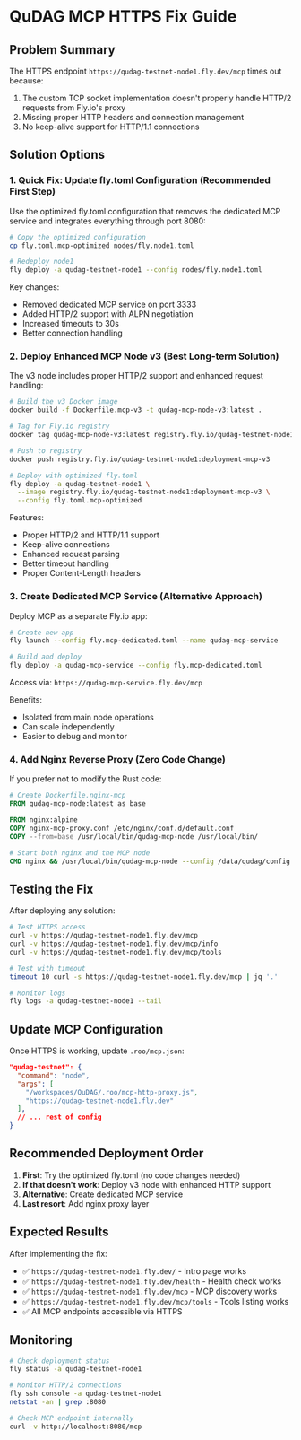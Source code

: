 # QuDAG MCP HTTPS Fix Guide

## Problem Summary

The HTTPS endpoint `https://qudag-testnet-node1.fly.dev/mcp` times out because:
1. The custom TCP socket implementation doesn't properly handle HTTP/2 requests from Fly.io's proxy
2. Missing proper HTTP headers and connection management
3. No keep-alive support for HTTP/1.1 connections

## Solution Options

### 1. Quick Fix: Update fly.toml Configuration (Recommended First Step)

Use the optimized fly.toml configuration that removes the dedicated MCP service and integrates everything through port 8080:

```bash
# Copy the optimized configuration
cp fly.toml.mcp-optimized nodes/fly.node1.toml

# Redeploy node1
fly deploy -a qudag-testnet-node1 --config nodes/fly.node1.toml
```

Key changes:
- Removed dedicated MCP service on port 3333
- Added HTTP/2 support with ALPN negotiation
- Increased timeouts to 30s
- Better connection handling

### 2. Deploy Enhanced MCP Node v3 (Best Long-term Solution)

The v3 node includes proper HTTP/2 support and enhanced request handling:

```bash
# Build the v3 Docker image
docker build -f Dockerfile.mcp-v3 -t qudag-mcp-node-v3:latest .

# Tag for Fly.io registry
docker tag qudag-mcp-node-v3:latest registry.fly.io/qudag-testnet-node1:deployment-mcp-v3

# Push to registry
docker push registry.fly.io/qudag-testnet-node1:deployment-mcp-v3

# Deploy with optimized fly.toml
fly deploy -a qudag-testnet-node1 \
  --image registry.fly.io/qudag-testnet-node1:deployment-mcp-v3 \
  --config fly.toml.mcp-optimized
```

Features:
- Proper HTTP/2 and HTTP/1.1 support
- Keep-alive connections
- Enhanced request parsing
- Better timeout handling
- Proper Content-Length headers

### 3. Create Dedicated MCP Service (Alternative Approach)

Deploy MCP as a separate Fly.io app:

```bash
# Create new app
fly launch --config fly.mcp-dedicated.toml --name qudag-mcp-service

# Build and deploy
fly deploy -a qudag-mcp-service --config fly.mcp-dedicated.toml
```

Access via: `https://qudag-mcp-service.fly.dev/mcp`

Benefits:
- Isolated from main node operations
- Can scale independently
- Easier to debug and monitor

### 4. Add Nginx Reverse Proxy (Zero Code Change)

If you prefer not to modify the Rust code:

```dockerfile
# Create Dockerfile.nginx-mcp
FROM qudag-mcp-node:latest as base

FROM nginx:alpine
COPY nginx-mcp-proxy.conf /etc/nginx/conf.d/default.conf
COPY --from=base /usr/local/bin/qudag-mcp-node /usr/local/bin/

# Start both nginx and the MCP node
CMD nginx && /usr/local/bin/qudag-mcp-node --config /data/qudag/config.toml
```

## Testing the Fix

After deploying any solution:

```bash
# Test HTTPS access
curl -v https://qudag-testnet-node1.fly.dev/mcp
curl -v https://qudag-testnet-node1.fly.dev/mcp/info
curl -v https://qudag-testnet-node1.fly.dev/mcp/tools

# Test with timeout
timeout 10 curl -s https://qudag-testnet-node1.fly.dev/mcp | jq '.'

# Monitor logs
fly logs -a qudag-testnet-node1 --tail
```

## Update MCP Configuration

Once HTTPS is working, update `.roo/mcp.json`:

```json
"qudag-testnet": {
  "command": "node",
  "args": [
    "/workspaces/QuDAG/.roo/mcp-http-proxy.js",
    "https://qudag-testnet-node1.fly.dev"
  ],
  // ... rest of config
}
```

## Recommended Deployment Order

1. **First**: Try the optimized fly.toml (no code changes needed)
2. **If that doesn't work**: Deploy v3 node with enhanced HTTP support
3. **Alternative**: Create dedicated MCP service
4. **Last resort**: Add nginx proxy layer

## Expected Results

After implementing the fix:
- ✅ `https://qudag-testnet-node1.fly.dev/` - Intro page works
- ✅ `https://qudag-testnet-node1.fly.dev/health` - Health check works
- ✅ `https://qudag-testnet-node1.fly.dev/mcp` - MCP discovery works
- ✅ `https://qudag-testnet-node1.fly.dev/mcp/tools` - Tools listing works
- ✅ All MCP endpoints accessible via HTTPS

## Monitoring

```bash
# Check deployment status
fly status -a qudag-testnet-node1

# Monitor HTTP/2 connections
fly ssh console -a qudag-testnet-node1
netstat -an | grep :8080

# Check MCP endpoint internally
curl -v http://localhost:8080/mcp
```